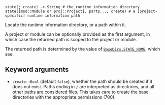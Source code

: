 ```
state(; create) -> String # the runtime information directory
state([mod::Module or proj::Project], parts...; create) # a [project-specific] runtime information path
```

Locate the runtime information directory, or a path within it.

A project or module can be optionally provided as the first argument, in which case the returned path is scoped to the project or module.

The returned path is determined by the value of [`BaseDirs.STATE_HOME`](@ref), which see.

## Keyword arguments

  * `create::Bool` (default `false`), whether the path should be created if it does not exist. Paths ending in `/` are interpreted as directories, and all other paths are considered files. This takes care to create the base directories with the appropriate permissions (700).
